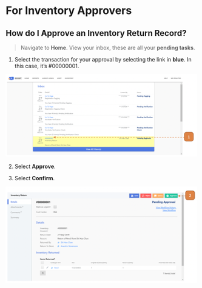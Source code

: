 # For Inventory Approvers

## How do I Approve an Inventory Return Record?

> Navigate to **Home**.
View your inbox, these are all your **pending tasks**.

1. Select the transaction for your approval by selecting the link in **blue**.
In this case, it’s #00000001.

![](images/IReturnFIApp.png "IReturnFIApp")

2. Select **Approve**.

3. Select **Confirm**.

![](images/IReturnFIApp2.png "IReturnFIApp2")